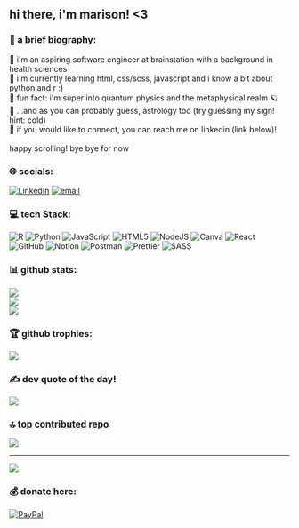 ## hi there, i'm marison! <3

### 💫 a brief biography:
🤍 i'm an aspiring software engineer at brainstation with a background in health sciences<br>🤍 i'm currently learning html, css/scss, javascript and i know a bit about python and r :)<br>🤍 fun fact: i'm super into quantum physics and the metaphysical realm 🪐 <br>🤍 ...and as you can probably guess, astrology too (try guessing my sign! hint: cold)<br>🤍 if you would like to connect, you can reach me on linkedin (link below)! <br><br>happy scrolling! bye bye for now


### 🌐 socials:
[![LinkedIn](https://img.shields.io/badge/LinkedIn-%230077B5.svg?logo=linkedin&logoColor=white)](https://linkedin.com/in/mfederipe) [![email](https://img.shields.io/badge/Email-D14836?logo=gmail&logoColor=white)](mailto:marisonfdrp@gmail.com) 

### 💻 tech Stack:
![R](https://img.shields.io/badge/r-%23276DC3.svg?style=for-the-badge&logo=r&logoColor=white) ![Python](https://img.shields.io/badge/python-3670A0?style=for-the-badge&logo=python&logoColor=ffdd54) ![JavaScript](https://img.shields.io/badge/javascript-%23323330.svg?style=for-the-badge&logo=javascript&logoColor=%23F7DF1E) ![HTML5](https://img.shields.io/badge/html5-%23E34F26.svg?style=for-the-badge&logo=html5&logoColor=white) ![NodeJS](https://img.shields.io/badge/node.js-6DA55F?style=for-the-badge&logo=node.js&logoColor=white) ![Canva](https://img.shields.io/badge/Canva-%2300C4CC.svg?style=for-the-badge&logo=Canva&logoColor=white) ![React](https://img.shields.io/badge/react-%2320232a.svg?style=for-the-badge&logo=react&logoColor=%2361DAFB) ![GitHub](https://img.shields.io/badge/github-%23121011.svg?style=for-the-badge&logo=github&logoColor=white) ![Notion](https://img.shields.io/badge/Notion-%23000000.svg?style=for-the-badge&logo=notion&logoColor=white) ![Postman](https://img.shields.io/badge/Postman-FF6C37?style=for-the-badge&logo=postman&logoColor=white) ![Prettier](https://img.shields.io/badge/prettier-%23F7B93E.svg?style=for-the-badge&logo=prettier&logoColor=black) ![SASS](https://img.shields.io/badge/SASS-hotpink.svg?style=for-the-badge&logo=SASS&logoColor=white)

### 📊 github stats:
![](https://github-readme-stats.vercel.app/api?username=mfederipe&theme=synthwave&hide_border=false&include_all_commits=false&count_private=false)<br/>
![](https://github-readme-streak-stats.herokuapp.com/?user=mfederipe&theme=synthwave&hide_border=false)<br/>
![](https://github-readme-stats.vercel.app/api/top-langs/?username=mfederipe&theme=synthwave&hide_border=false&include_all_commits=false&count_private=false&layout=compact)

### 🏆 github trophies:
![](https://github-profile-trophy.vercel.app/?username=mfederipe&theme=synthwave&no-frame=true&no-bg=false&margin-w=4)

### ✍️ dev quote of the day!
![](https://quotes-github-readme.vercel.app/api?type=vetical&theme=tokyonight)

### 🔝 top contributed repo
![](https://github-contributor-stats.vercel.app/api?username=mfederipe&limit=5&theme=synthwave&combine_all_yearly_contributions=true)

---
[![](https://visitcount.itsvg.in/api?id=mfederipe&icon=0&color=10)](https://visitcount.itsvg.in)

### 💰 donate here:
[![PayPal](https://img.shields.io/badge/PayPal-00457C?style=for-the-badge&logo=paypal&logoColor=white)](https://paypal.me/marisonfederipe) 

  
<!-- Proudly created with GPRM ( https://gprm.itsvg.in ) -->
